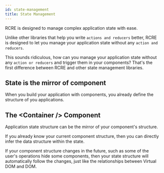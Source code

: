 ```yaml
---
id: state-management
title: State Management
---
```


RCRE is designed to manage complex application state with ease. 

Unlike other libraries that help you write `actions and reducers` better, RCRE is designed to let you manage your application state without any `action and reducers`. 

This sounds ridiculous, how can you manage your application state without any `action or reducers` and trigger them in your components? That's the first difference between RCRE and other state management libraries.

## State is the mirror of component

When you build your application with components, you already define the structure of you applications. 



## The &lt;Container /&gt; Component

Application state structure can be the mirror of your component's structure. 

If you already know your current component structure, then you can directly infer the data structure within the state. 

If your component structure changes in the future, such as some of the user's operations hide some components, then your state structure will automatically follow the changes, just like the relationships between Virtual DOM and DOM. 

